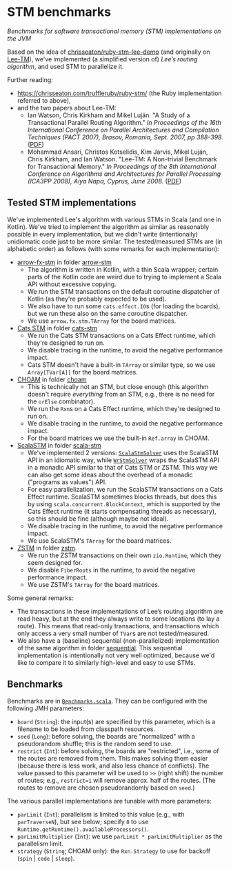 <!--

   © 2023-2024 Nokia
   Licensed under the Apache License 2.0
   SPDX-License-Identifier: Apache-2.0

-->

# STM benchmarks

*Benchmarks for software transactional memory (STM) implementations on the JVM*

Based on the idea of [chrisseaton/ruby-stm-lee-demo](https://github.com/chrisseaton/ruby-stm-lee-demo)
(and originally on [Lee-TM](https://apt.cs.manchester.ac.uk/projects/TM/LeeBenchmark/)),
we've implemented (a simplified version of) *Lee’s routing algorithm*, and used STM to parallelize it.

Further reading:

- https://chrisseaton.com/truffleruby/ruby-stm/ (the Ruby implementation referred to above),
- and the two papers about Lee-TM:
  - Ian Watson, Chris Kirkham and Mikel Luján.
    "A Study of a Transactional Parallel Routing Algorithm."
    _In Proceedings of the 16th International Conference on Parallel Architectures and Compilation Techniques (PACT 2007),
    Brasov, Romania, Sept. 2007, pp 388-398._
    ([PDF](https://apt.cs.manchester.ac.uk/apt/projects/TM/LeeRouting/lee-TM-pact2007.pdf))
  - Mohammad Ansari, Christos Kotselidis, Kim Jarvis, Mikel Luján, Chris Kirkham, and Ian Watson.
    "Lee-TM: A Non-trivial Benchmark for Transactional Memory."
    _In Proceedings of the 8th International Conference on Algorithms and Architectures for Parallel Processing (ICA3PP 2008),
    Aiya Napa, Cyprus, June 2008._
    ([PDF](https://apt.cs.manchester.ac.uk/apt/people/ansarim/papers/pdfs/ica3pp08-ansari.pdf))

## Tested STM implementations

We've implemented Lee's algorithm with various STMs in Scala (and one in Kotlin). We've tried to
implement the algorithm as similar as reasonably possible in every implementation, but we didn't
write (intentionally) unidiomatic code just to be more similar. The tested/measured STMs are (in
alphabetic order) as follows (with some remarks for each implementation):

- [arrow-fx-stm](https://arrow-kt.io/learn/coroutines/stm) in folder [arrow-stm](/arrow-stm)
  - The algorithm is written in Kotlin, with a thin Scala wrapper; certain parts of the Kotlin
    code are weird due to trying to implement a Scala API without excessive copying.
  - We run the STM transactions on the default coroutine dispatcher of Kotlin (as they're
    probably expected to be used).
  - We also have to run some `cats.effect.IO`s (for loading the boards), but we run these
    also on the same coroutine dispatcher.
  - We use `arrow.fx.stm.TArray` for the board matrices.
- [Cats STM](https://github.com/TimWSpence/cats-stm) in folder [cats-stm](/cats-stm)
  - We run the Cats STM transactions on a Cats Effect runtime, which they're designed to run on.
  - We disable tracing in the runtime, to avoid the negative performance impact.
  - Cats STM doesn't have a built-in `TArray` or similar type, so we use `Array[TVar[A]]` for the
    board matrices.
- [CHOAM](https://github.com/durban/choam) in folder [choam](/choam)
  - This is technically not an STM, but close enough (this algorithm doesn't require
    _everything_ from an STM, e.g., there is no need for the `orElse` combinator).
  - We run the `Rxn`s on a Cats Effect runtime, which they're designed to run on.
  - We disable tracing in the runtime, to avoid the negative performance impact.
  - For the board matrices we use the built-in `Ref.array` in CHOAM.
- [ScalaSTM](https://github.com/scala-stm/scala-stm) in folder [scala-stm](/scala-stm)
  - We've implemented 2 versions:
    [`ScalaStmSolver`](scala-stm/src/main/scala/com/nokia/stmbenchmark/scalastm/ScalaStmSolver.scala)
    uses the ScalaSTM API in an idiomatic way, while
    [`WrStmSolver`](scala-stm/src/main/scala/com/nokia/stmbenchmark/scalastm/WrStmSolver.scala)
    wraps the ScalaSTM API in a monadic API similar to that of Cats STM or ZSTM. This way
    we can also get some ideas about the overhead of a monadic ("programs as values") API.
  - For easy parallelization, we run the ScalaSTM transactions on a Cats Effect runtime.
    ScalaSTM sometimes blocks threads, but does this by using `scala.concurrent.BlockContext`,
    which is supported by the Cats Effect runtime (it starts compensating threads as necessary),
    so this should be fine (although maybe not ideal).
  - We disable tracing in the runtime, to avoid the negative performance impact.
  - We use ScalaSTM's `TArray` for the board matrices.
- [ZSTM](https://github.com/zio/zio/tree/series/2.x/core/shared/src/main/scala/zio/stm) in folder [zstm](/zstm).
  - We run the ZSTM transactions on their own `zio.Runtime`, which they seem designed for.
  - We disable `FiberRoots` in the runtime, to avoid the negative performance impact.
  - We use ZSTM's `TArray` for the board matrices.

Some general remarks:

- The transactions in these implementations of Lee’s routing algorithm are read heavy,
  but at the end they always write to some locations (to lay a route). This means that
  read-only transactions, and transactions which only access a very small number of
  `TVar`s are not tested/measured.
- We also have a (baseline) sequential (non-parallelized) implementation of the same algorithm in folder
  [sequential](/sequential). This sequential implementation is intentionally not very well optimized,
  because we'd like to compare it to similarly high-level and easy to use STMs.

## Benchmarks

Benchmarks are in [`Benchmarks.scala`](benchmarks/src/main/scala/com/nokia/stmbenchmark/benchmarks/Benchmarks.scala).
They can be configured with the following JMH parameters:

- `board` (`String`): the input(s) are specified by this parameter, which is a filename to be loaded from classpath resources.
- `seed` (`Long`): before solving, the boards are "normalized" with a pseudorandom shuffle; this is the random seed to use.
- `restrict` (`Int`): before solving, the boards are "restricted", i.e., some of the routes are removed from them. This
  makes solving them easier (because there is less work, and also less chance of conflicts). The value passed to
  this parameter will be used to `>>` (right shift) the number of routes; e.g., `restrict=1` will remove approx.
  half of the routes. (The routes to remove are chosen pseudorandomly based on `seed`.)

The various parallel implementations are tunable with more parameters:

- `parLimit` (`Int`): parallelism is limited to this value (e.g., with `parTraverseN`), but see below; specify `0` to use
  `Runtime.getRuntime().availableProcessors()`.
- `parLimitMultiplier` (`Int`): we use `parLimit * parLimitMultiplier` as the parallelism limit.
- `strategy` (`String`; CHOAM only): the `Rxn.Strategy` to use for backoff (`spin` | `cede` | `sleep`).
